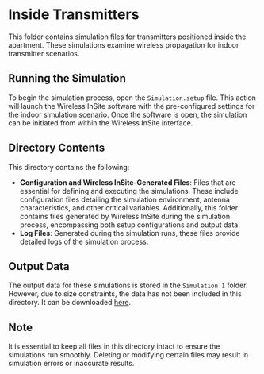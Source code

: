 # Inside Transmitters

This folder contains simulation files for transmitters positioned inside the apartment. These simulations examine wireless propagation for indoor transmitter scenarios.

## Running the Simulation

To begin the simulation process, open the `Simulation.setup` file. This action will launch the Wireless InSite software with the pre-configured settings for the indoor simulation scenario. Once the software is open, the simulation can be initiated from within the Wireless InSite interface.

## Directory Contents

This directory contains the following:

- **Configuration and Wireless InSite-Generated Files**: Files that are essential for defining and executing the simulations. These include configuration files detailing the simulation environment, antenna characteristics, and other critical variables. Additionally, this folder contains files generated by Wireless InSite during the simulation process, encompassing both setup configurations and output data.
- **Log Files**: Generated during the simulation runs, these files provide detailed logs of the simulation process.

## Output Data

The output data for these simulations is stored in the `Simulation 1` folder. However, due to size constraints, the data has not been included in this directory. It can be downloaded [here](https://mega.nz/folder/xxclXYiR#Do4h264nC4XnJwbCjHicMA/folder/kplk1QgI).

## Note

It is essential to keep all files in this directory intact to ensure the simulations run smoothly. Deleting or modifying certain files may result in simulation errors or inaccurate results.
